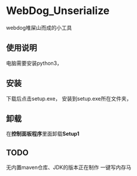 # WebDog_Unserialize
webdog堆屎山而成的小工具
## 使用说明
电脑需要安装python3，
## 安装
下载后点击setup.exe，
安装到setup.exe所在文件夹，
## 卸载
在**控制面板程序**里面卸载**Setup1**
## TODO
无内置maven仓库、JDK的版本正在制作
一键写内存马
